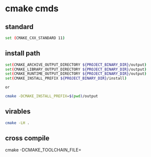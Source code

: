 # cmake cmds

## standard

```bash
set (CMAKE_CXX_STANDARD 11)
```

## install path

```bash
set(CMAKE_ARCHIVE_OUTPUT_DIRECTORY ${PROJECT_BINARY_DIR}/output)
set(CMAKE_LIBRARY_OUTPUT_DIRECTORY ${PROJECT_BINARY_DIR}/output)
set(CMAKE_RUNTIME_OUTPUT_DIRECTORY ${PROJECT_BINARY_DIR}/output)
set(CMAKE_INSTALL_PREFIX ${PROJECT_BINARY_DIR}/install)

or

cmake -DCMAKE_INSTALL_PREFIX=$(pwd)/output
```

## virables

```bash
cmake -LH .
```

## cross compile

cmake -DCMAKE_TOOLCHAIN_FILE=<crossfile>
